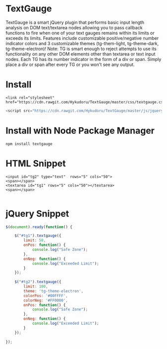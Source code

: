 # TextGauge
TextGauge is a smart jQuery plugin that performs basic input length analysis on 
DOM text/textarea nodes allowing you to pass callback functions to fire when one 
of your text gauges remains within its limits or exceeds its limits. Features include 
customizable positive/negative number indicator colors and 3 customizable themes 
(tg-them-light, tg-theme-dark, tg-theme-electron)! Note: TG is smart enough to 
reject attempts to use its functionality on any other DOM elements other than textarea 
or text input nodes. Each TG has its number indicator in the form of a div or span.
Simply place a div or span after every TG or you won't see any output.

# Install
```
<link rel="stylesheet" href="https://cdn.rawgit.com/Hykudoru/TextGauge/master/css/textgauge.css">
```
```javascript
<script src="https://cdn.rawgit.com/Hykudoru/TextGauge/master/js/jquery.textgauge.js"></script>
```

# Install with Node Package Manager
```
npm install textgauge
```

# HTML Snippet
```
<input id="tg2" type="text"  rows="5" cols="50">
<span></span>
<textarea id="tg1" rows="5" cols="50"></textarea>
<span></span>
		

```
# jQuery Snippet
```javascript
$(document).ready(function() {

	$("#tg1").textgauge({
		limit: 50,
		onPos: function() {
			console.log("Safe Zone");
		},
		onNeg: function() {
			console.log("Exceeded Limit");
		}
	});
	
	$("#tg2").textgauge({
		limit: 100, 
		theme: 'tg-theme-electron',
		colorPos: '#00FFFF',
		colorNeg: '#FF0000',
		onPos: function() {
			console.log("Safe Zone");
		},
		onNeg: function() {
			console.log("Exceeded Limit");
		}
	});
	
});
```